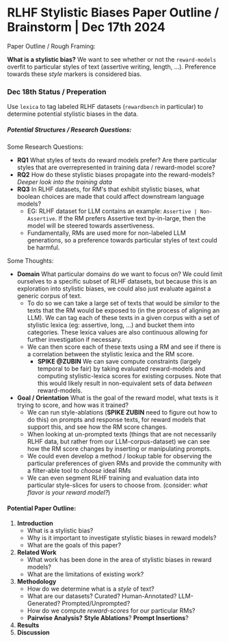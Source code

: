 # RLHF Stylistic Biases Paper Outline / Brainstorm | Dec 17th 2024

Paper Outline / Rough Framing:

**What is a stylistic bias?** We want to see whether or not the `reward-models` overfit to particular styles of text (assertive writing, length, ...). Preference towards these *style* markers is considered bias. 

### Dec 18th Status / Preperation

Use `lexica` to tag labeled RLHF datasets (`rewardbench` in particular) to determine potential stylistic biases in the data. 

##### Potential Structures / Research Questions:

Some Research Questions:

- **RQ1** What styles of texts do reward models prefer? Are there particular styles that are overrepresented in training data / reward-model score?
- **RQ2** How do these stylistic biases propagate into the reward-models? *Deeper look into the training data*
- **RQ3** In RLHF datasets, for RM's that exhibit stylistic biases, what boolean choices are made that could affect downstream language models?
  - EG: RLHF dataset for LLM contains an example: `Assertive | Non-Assertive`. If the RM prefers Assertive text by-in-large, then the model will be steered towards assertiveness. 
  - Fundamentally, RMs are used more for non-labeled LLM generations, so a preference towards particular styles of text could be harmful.

Some Thoughts:

- **Domain** What particular domains do we want to focus on? We could limit ourselves to a specific subset of RLHF datasets, but because this is an exploration into stylistic biases, we could also just evaluate against a generic corpus of text.
  - To do so we can take a large set of texts that would be *similar* to the texts that the RM would be exposed to (in the process of aligning an LLM). We can tag each of these texts in a given corpus with a set of stylistic lexica (eg: assertive, long, ...) and bucket them into categories. These lexica values are also continuous allowing for further investigation if necessary. 
  - We can then score each of these texts using a RM and see if there is a correlation between the stylistic lexica and the RM score.
    - **SPIKE @ZUBIN** We can save compute constraints (largely temporal to be fair) by taking evaluated reward-models and computing stylistic-lexica scores for existing corpuses. Note that this would likely result in non-equivalent sets of data *between* reward-models.
- **Goal / Orientation** What is the goal of the reward model, what texts is it trying to score, and how was it trained?
  - We can run style-ablations (**SPIKE ZUBIN** need to figure out how to do this) on prompts and response texts, for reward models that support this, and see how the RM score changes.
  - When looking at un-prompted texts (things that are not necessarily RLHF data, but rather from our LLM-corpus-dataset) we can see how the RM score changes by inserting or manipulating prompts. 
  - We could even develop a method / lookup table for observing the particular preferences of given RMs and provide the community with a filter-able tool to *choose* ideal RMs
  - We can even segment RLHF training and evaluation data into particular style-slices for users to choose from. (consider: *what flavor is your reward model?*)


#### Potential Paper Outline:

1. **Introduction**
   - What is a stylistic bias?
   - Why is it important to investigate stylistic biases in reward models?
   - What are the goals of this paper?
2. **Related Work**
   - What work has been done in the area of stylistic biases in reward models?
   - What are the limitations of existing work?
3. **Methodology**
   - How do we determine what is a *style* of text?
   - What are our datasets? Curated? Human-Annotated? LLM-Generated? Prompted/Unprompted?
   - How do we compute *reward-scores* for our particular RMs?
   - **Pairwise Analysis?** **Style Ablations**? **Prompt Insertions**?
4. **Results**
5. **Discussion**

